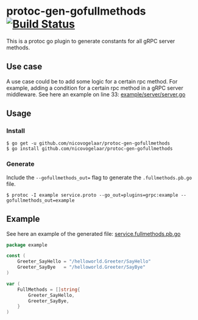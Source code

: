 # protoc-gen-gofullmethods [![Build Status](https://travis-ci.org/nicovogelaar/protoc-gen-gofullmethods.svg?branch=master)](https://travis-ci.org/nicovogelaar/protoc-gen-gofullmethods)

This is a protoc go plugin to generate constants for all gRPC server methods.

## Use case

A use case could be to add some logic for a certain rpc method. For example, adding a condition for a certain rpc method in a gRPC server middleware. See here an example on line 33: [example/server/server.go](./example/server/server.go)

## Usage

### Install
```
$ go get -u github.com/nicovogelaar/protoc-gen-gofullmethods
$ go install github.com/nicovogelaar/protoc-gen-gofullmethods
```

### Generate

Include the `--gofullmethods_out=` flag to generate the `.fullmethods.pb.go` file.

```
$ protoc -I example service.proto --go_out=plugins=grpc:example --gofullmethods_out=example
```

## Example

See here an example of the generated file: [service.fullmethods.pb.go](./example/service.fullmethods.pb.go)

```go
package example

const (
	Greeter_SayHello = "/helloworld.Greeter/SayHello"
	Greeter_SayBye   = "/helloworld.Greeter/SayBye"
)

var (
	FullMethods = []string{
		Greeter_SayHello,
		Greeter_SayBye,
	}
)
```
